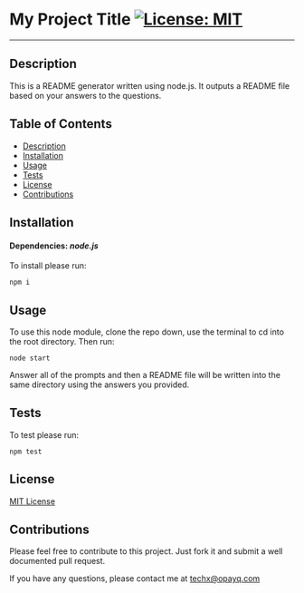 
  # My Project Title [![License: MIT](https://img.shields.io/badge/License-MIT-yellow.svg)](https://opensource.org/licenses/MIT)
  ---
  ## <a name="Description" />Description

  This is a README generator written using node.js. It outputs a README file based on your answers to the questions.

  ## Table of Contents
  * [Description](#Description)
  * [Installation](#Installation)
  * [Usage](#Usage)
  * [Tests](#Tests)
  * [License](#License)
  * [Contributions](#Contributions)
  
  ## Installation 

  #### Dependencies: *node.js*

  To install please run:

  `npm i`

  ## Usage

  To use this node module, clone the repo down, use the terminal to cd into the root directory. Then run:
  
  `node start`

  Answer all of the prompts and then a README file will be written into the same directory using the answers you provided.
  
  ## Tests

  To test please run:
  
  `npm test`

  ## License 

[MIT License](https://opensource.org/licenses/MIT)

  ## Contributions 
  
  Please feel free to contribute to this project. Just fork it and submit a well documented pull request.
  
  If you have any questions, please contact me at techx@opayq.com
  